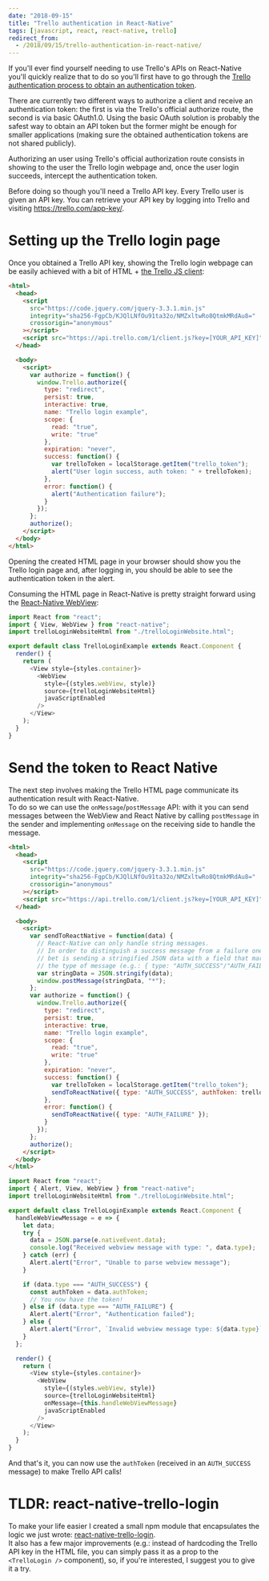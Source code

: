 ```yaml
---
date: "2018-09-15"
title: "Trello authentication in React-Native"
tags: [javascript, react, react-native, trello]
redirect_from:
  - /2018/09/15/trello-authentication-in-react-native/
---
```


If you'll ever find yourself needing to use Trello's APIs on React-Native you'll quickly realize that to do so you'll first have to go through the [Trello authentication process to obtain an authentication token](https://developers.trello.com/page/authorization).

There are currently two different ways to authorize a client and receive an authentication token: the first is via the Trello's official authorize route, the second is via basic OAuth1.0.
Using the basic OAuth solution is probably the safest way to obtain an API token but the former might be enough for smaller applications (making sure the obtained authentication tokens are not shared publicly).

Authorizing an user using Trello's official authorization route consists in showing to the user the Trello login webpage and, once the user login succeeds, intercept the authentication token.

Before doing so though you'll need a Trello API key. Every Trello user is given an API key. You can retrieve your API key by logging into Trello and visiting https://trello.com/app-key/.

# Setting up the Trello login page

Once you obtained a Trello API key, showing the Trello login webpage can be easily achieved with a bit of HTML + [the Trello JS client](https://developers.trello.com/docs/clientjs):

```html
<html>
  <head>
    <script
      src="https://code.jquery.com/jquery-3.3.1.min.js"
      integrity="sha256-FgpCb/KJQlLNfOu91ta32o/NMZxltwRo8QtmkMRdAu8="
      crossorigin="anonymous"
    ></script>
    <script src="https://api.trello.com/1/client.js?key=[YOUR_API_KEY]"></script>
  </head>

  <body>
    <script>
      var authorize = function() {
        window.Trello.authorize({
          type: "redirect",
          persist: true,
          interactive: true,
          name: "Trello login example",
          scope: {
            read: "true",
            write: "true"
          },
          expiration: "never",
          success: function() {
            var trelloToken = localStorage.getItem("trello_token");
            alert("User login success, auth token: " + trelloToken);
          },
          error: function() {
            alert("Authentication failure");
          }
        });
      };
      authorize();
    </script>
  </body>
</html>
```

Opening the created HTML page in your browser should show you the Trello login page and, after logging in, you should be able to see the authentication token in the alert.

Consuming the HTML page in React-Native is pretty straight forward using the [React-Native WebView](https://facebook.github.io/react-native/docs/webview):

```javascript
import React from "react";
import { View, WebView } from "react-native";
import trelloLoginWebsiteHtml from "./trelloLoginWebsite.html";

export default class TrelloLoginExample extends React.Component {
  render() {
    return (
      <View style={styles.container}>
        <WebView
          style={(styles.webView, style)}
          source={trelloLoginWebsiteHtml}
          javaScriptEnabled
        />
      </View>
    );
  }
}
```

# Send the token to React Native

The next step involves making the Trello HTML page communicate its authentication result with React-Native.  
To do so we can use the `onMessage`/`postMessage` API: with it you can send messages between the WebView and React Native by calling `postMessage` in the sender and implementing `onMessage` on the receiving side to handle the message.

```html
<html>
  <head>
    <script
      src="https://code.jquery.com/jquery-3.3.1.min.js"
      integrity="sha256-FgpCb/KJQlLNfOu91ta32o/NMZxltwRo8QtmkMRdAu8="
      crossorigin="anonymous"
    ></script>
    <script src="https://api.trello.com/1/client.js?key=[YOUR_API_KEY]"></script>
  </head>

  <body>
    <script>
      var sendToReactNative = function(data) {
        // React-Native can only handle string messages.
        // In order to distinguish a success message from a failure one our best
        // bet is sending a stringified JSON data with a field that marks
        // the type of message (e.g.: { type: "AUTH_SUCCESS"/"AUTH_FAILURE" }).
        var stringData = JSON.stringify(data);
        window.postMessage(stringData, "*");
      };
      var authorize = function() {
        window.Trello.authorize({
          type: "redirect",
          persist: true,
          interactive: true,
          name: "Trello login example",
          scope: {
            read: "true",
            write: "true"
          },
          expiration: "never",
          success: function() {
            var trelloToken = localStorage.getItem("trello_token");
            sendToReactNative({ type: "AUTH_SUCCESS", authToken: trelloToken });
          },
          error: function() {
            sendToReactNative({ type: "AUTH_FAILURE" });
          }
        });
      };
      authorize();
    </script>
  </body>
</html>
```

```js
import React from "react";
import { Alert, View, WebView } from "react-native";
import trelloLoginWebsiteHtml from "./trelloLoginWebsite.html";

export default class TrelloLoginExample extends React.Component {
  handleWebViewMessage = e => {
    let data;
    try {
      data = JSON.parse(e.nativeEvent.data);
      console.log("Received webview message with type: ", data.type);
    } catch (err) {
      Alert.alert("Error", "Unable to parse webview message");
    }

    if (data.type === "AUTH_SUCCESS") {
      const authToken = data.authToken;
      // You now have the token!
    } else if (data.type === "AUTH_FAILURE") {
      Alert.alert("Error", "Authentication failed");
    } else {
      Alert.alert("Error", `Invalid webview message type: ${data.type}`);
    }
  };

  render() {
    return (
      <View style={styles.container}>
        <WebView
          style={(styles.webView, style)}
          source={trelloLoginWebsiteHtml}
          onMessage={this.handleWebViewMessage}
          javaScriptEnabled
        />
      </View>
    );
  }
}
```

And that's it, you can now use the `authToken` (received in an `AUTH_SUCCESS` message) to make Trello API calls!

# TLDR: react-native-trello-login

To make your life easier I created a small npm module that encapsulates the logic we just wrote: [react-native-trello-login](https://github.com/mmazzarolo/react-native-trello-login).  
It also has a few major improvements (e.g.: instead of hardcoding the Trello API key in the HTML file, you can simply pass it as a prop to the `<TrelloLogin />` component), so, if you're interested, I suggest you to give it a try.

